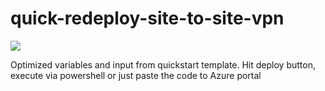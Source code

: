 # quick-redeploy-site-to-site-vpn

<a href="https://portal.azure.com/#create/Microsoft.Template/uri/https%3A%2F%2Fraw.githubusercontent.com%2Fjonaserikson%2Fazure%2Fmaster%2Fquick-redeploy-site-to-site-vpn%2Fredeploy-main.json" target="_blank">
    <img src="http://azuredeploy.net/deploybutton.png"/>
</a>

Optimized variables and input from quickstart template.
Hit deploy button, execute via powershell or just paste the code to Azure portal
